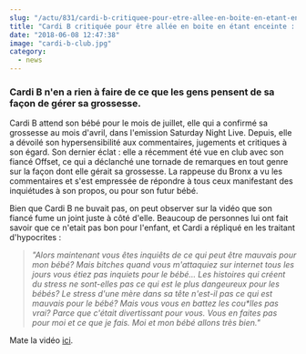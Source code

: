 ```yaml
--- 
slug: "/actu/831/cardi-b-critiquee-pour-etre-allee-en-boite-en-etant-enceinte-elle-reagit-aux-haters"
title: "Cardi B critiquée pour être allée en boite en étant enceinte : elle réagit aux haters !"
date: "2018-06-08 12:47:38"
image: "cardi-b-club.jpg"
category:
  - news
---
```

<h3><strong>Cardi B n'en a rien à faire de ce que les gens pensent de sa façon de gérer sa grossesse.</strong></h3>

<p>Cardi B attend son bébé pour le mois de juillet, elle qui a confirmé sa grossesse au mois d'avril, dans l'emission Saturday Night Live. Depuis, elle a dévoilé son hypersensibilité aux commentaires, jugements et critiques à son égard. Son dernier éclat : elle a récemment été vue en club avec son fiancé Offset, ce qui a déclanché une tornade de remarques en tout genre sur la façon dont elle gérait sa grossesse. La rappeuse du Bronx a vu les commentaires et s'est empressée de répondre à tous ceux manifestant des inquiétudes à son propos, ou pour son futur bébé.</p>

<p>Bien que Cardi B ne buvait pas, on peut observer sur la vidéo que son fiancé fume un joint juste à côté d'elle. Beaucoup de personnes lui ont fait savoir que ce n'etait pas bon pour l'enfant, et Cardi a répliqué en les traitant d'hypocrites :</p>

<blockquote>
<p><em>"Alors maintenant vous êtes inquiêts de ce qui peut être mauvais pour mon bébé? Mais bitches quand vous m'attaquiez sur internet tous les jours vous étiez pas inquiets pour le bébé... Les histoires qui créent du stress ne sont-elles pas ce qui est le plus dangeureux pour les bébés? Le stress d'une mère dans sa tête n'est-il pas ce qui est mauvais pour le bébé? Mais vous vous en battez les cou*lles pas vrai? Parce que c'était divertissant pour vous. Vous en faites pas pour moi et ce que je fais. Moi et mon bébé allons très bien."</em></p>
</blockquote>

<p>Mate la vidéo <a href="https://www.instagram.com/p/Bjul9tmHYN8/?utm_source=ig_embed">ici</a>.</p>